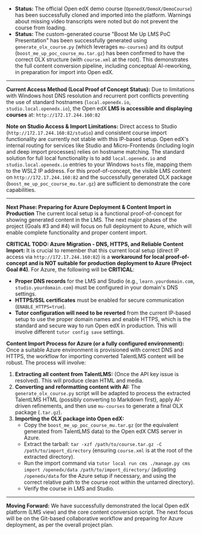 *   **Status:** The official Open edX demo course (`OpenedX/DemoX/DemoCourse`) has been successfully cloned and imported into the platform. Warnings about missing video transcripts were noted but do not prevent the course from loading.
*   **Status:** The custom-generated course "Boost Me Up LMS PoC Presentation" has been successfully generated using `generate_olx_course.py` (which leverages `mu-courses`) and its output (`boost_me_up_poc_course_mu.tar.gz`) has been confirmed to have the correct OLX structure (with `course.xml` at the root). This demonstrates the full content conversion pipeline, including conceptual AI-reworking, in preparation for import into Open edX.

---

**Current Access Method (Local Proof of Concept Status):**
Due to limitations with Windows host DNS resolution and recurrent port conflicts preventing the use of standard hostnames (`local.openedx.io`, `studio.local.openedx.io`), the Open edX **LMS is accessible and displaying courses** at: `http://172.17.244.160:82`

**Note on Studio Access & Import Limitations:** Direct access to Studio (`http://172.17.244.160:82/studio`) and consistent course import functionality are currently not stable with this IP-based setup. Open edX's internal routing for services like Studio and Micro-Frontends (including login and deep import processes) relies on hostname matching. The standard solution for full local functionality is to add `local.openedx.io` and `studio.local.openedx.io` entries to your Windows `hosts` file, mapping them to the WSL2 IP address. For this proof-of-concept, the visible LMS content on `http://172.17.244.160:82` and the successfully generated OLX package (`boost_me_up_poc_course_mu.tar.gz`) are sufficient to demonstrate the core capabilities.

---

**Next Phase: Preparing for Azure Deployment & Content Import in Production**
The current local setup is a functional proof-of-concept for showing generated content in the LMS. The next major phases of the project (Goals #3 and #4) will focus on full deployment to Azure, which will enable complete functionality and proper content import.

**CRITICAL TODO: Azure Migration - DNS, HTTPS, and Reliable Content Import:**
It is crucial to remember that this current local setup (direct IP access via `http://172.17.244.160:82`) is a **workaround for local proof-of-concept and is NOT suitable for production deployment to Azure (Project Goal #4)**. For Azure, the following will be **CRITICAL**:
*   **Proper DNS records** for the LMS and Studio (e.g., `learn.yourdomain.com`, `studio.yourdomain.com`) must be configured in your domain's DNS settings.
*   **HTTPS/SSL certificates** must be enabled for secure communication (`ENABLE_HTTPS=true`).
*   **Tutor configuration will need to be reverted** from the current IP-based setup to use the proper domain names and enable HTTPS, which is the standard and secure way to run Open edX in production. This will involve different `tutor config save` settings.

**Content Import Process for Azure (or a fully configured environment):**
Once a suitable Azure environment is provisioned with correct DNS and HTTPS, the workflow for importing converted TalentLMS content will be robust. The process will involve:
1.  **Extracting all content from TalentLMS:** (Once the API key issue is resolved). This will produce clean HTML and media.
2.  **Converting and reformatting content with AI:** The `generate_olx_course.py` script will be adapted to process the extracted TalentLMS HTML (possibly converting to Markdown first), apply AI-driven refinements, and then use `mu-courses` to generate a final OLX package (`.tar.gz`).
3.  **Importing the OLX package into Open edX:**
    *   Copy the `boost_me_up_poc_course_mu.tar.gz` (or the equivalent generated from TalentLMS data) to the Open edX CMS server in Azure.
    *   Extract the tarball: `tar -xzf /path/to/course.tar.gz -C /path/to/import_directory` (ensuring `course.xml` is at the root of the extracted directory).
    *   Run the import command via `tutor local run cms ./manage.py cms import /openedx/data /path/to/import_directory/` (adjusting `/openedx/data` for the Azure setup if necessary, and using the correct relative path to the course root within the untarred directory).
    *   Verify the course in LMS and Studio.

---

**Moving Forward:**
We have successfully demonstrated the local Open edX platform (LMS view) and the core content conversion script. The next focus will be on the Git-based collaborative workflow and preparing for Azure deployment, as per the overall project plan. 